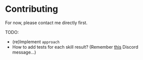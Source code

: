 # Contributing

For now, please contact me directly first.

TODO:

- (re)Implement `approach`
- How to add tests for each skill result? (Remember [this](https://discord.com/channels/413438066984747026/799108880218980382/1303466848356143154) Discord message...)

